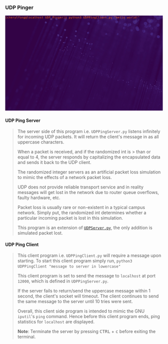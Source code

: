 ### UDP Pinger

![A gif showing a demo of UDP Pinger](UDPPingerDemo.gif)

#### UDP Ping Server

> The server side of this program i.e. `UDPPingServer.py` listens infinitely for incoming UDP packets. It will return the client's message in as all uppercase characters.
>
> When a packet is received, and if the randomized int is > than or equal to 4, the server responds by capitalizing the encapsulated data and sends it back to the UDP client.
>
> The randomized integer servers as an artificial packet loss simulation to mimic the effects of a network packet loss.
>
> UDP does not provide reliable transport service and in reality messages will get lost in the network due to router queue overflows, faulty hardware, etc.
>
> Packet loss is usually rare or non-existent in a typical campus network.
> Simply put, the randomized int determines whether a particular incoming packet is lost in this simulation.
>
> This program is an extension of [`UDPServer.py`](../UDP/UDPServer.py), the only addition is simulated packet lost.

#### UDP Ping Client

> This client program i.e. `UDPPingClient.py` will require a message upon starting.
> To start this client program simply run, `python3 UDPPingClient "message to server in lowercase"`
>
> This client program is set to send the message to `localhost` at port `12000`, which is defined in `UDPPingServer.py`.
>
> If the server fails to return/send the uppercase message within 1 second, the client's socket will timeout. The client continues to send the same message to the server until 10 tries were sent.
>
> Overall, this client side program is intended to mimic the GNU `iputil`'s `ping` command. Hence before this client program ends, ping statistics for `localhost` are displayed.
>
> **Note**: Terminate the server by pressing <kbd>CTRL</kbd> + <kbd>c</kbd> before exiting the terminal.
